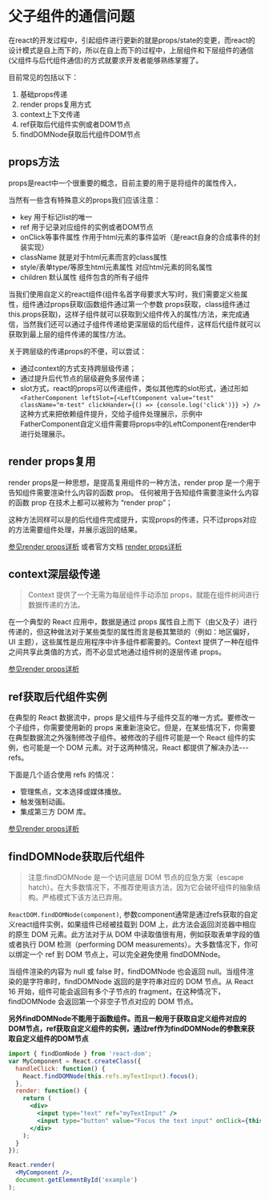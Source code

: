 # 父子组件的通信问题
在react的开发过程中，引起组件进行更新的就是props/state的变更，而react的设计模式是自上而下的，所以在自上而下的过程中，上层组件和下层组件的通信(父组件与后代组件通信)的方式就要求开发者能够熟练掌握了。

目前常见的包括以下：
1. 基础props传递
2. render props复用方式
3. context上下文传递
4. ref获取后代组件实例或者DOM节点
5. findDOMNode获取后代组件DOM节点

## props方法
props是react中一个很重要的概念，目前主要的用于是将组件的属性传入，

当然有一些含有特殊意义的props我们应该注意：
- key 用于标记list的唯一
- ref 用于记录对应组件的实例或者DOM节点
- onClick等事件属性 作用于html元素的事件监听（是react自身的合成事件的封装实现）
- className 就是对于html元素而言的class属性
- style/表单type/等原生html元素属性 对应html元素的同名属性
- children 默认属性 组件包含的所有子组件

当我们使用自定义的react组件(组件名首字母要求大写)时，我们需要定义些属性，组件通过props获取(函数组件通过第一个参数 props获取，class组件通过this.props获取)，这样子组件就可以获取到父组件传入的属性/方法，来完成通信，当然我们还可以通过子组件传递给更深层级的后代组件，这样后代组件就可以获取到最上层的组件传递的属性/方法。

关于跨层级的传递props的不便，可以尝试：
- 通过context的方式支持跨层级传递；
- 通过提升后代节点的层级避免多层传递；
- slot方式，react的props可以传递组件，类似其他库的slot形式，通过形如`<FatherComponent leftSlot={<LeftComponent value="test" className="m-test" clickHander={() => {console.log('click')}} >} />`这种方式来把依赖组件提升，交给子组件处理展示，示例中FatherComponent自定义组件需要将props中的LeftComponent在render中进行处理展示。

## render props复用
render props是一种思想，是提高复用组件的一种方法，render prop 是一个用于告知组件需要渲染什么内容的函数 prop。 任何被用于告知组件需要渲染什么内容的函数 prop 在技术上都可以被称为 “render prop”；

这种方法同样可以是的后代组件完成提升，实现props的传递，只不过props对应的方法需要组件处理，并展示返回的结果。

[参见render props详析](./../advance/error.md) 或者官方文档 [render props详析](https://zh-hans.reactjs.org/docs/render-props.html#use-render-props-for-cross-cutting-concerns)

## context深层级传递
>Context 提供了一个无需为每层组件手动添加 props，就能在组件树间进行数据传递的方法。

在一个典型的 React 应用中，数据是通过 props 属性自上而下（由父及子）进行传递的，但这种做法对于某些类型的属性而言是极其繁琐的（例如：地区偏好，UI 主题），这些属性是应用程序中许多组件都需要的。Context 提供了一种在组件之间共享此类值的方式，而不必显式地通过组件树的逐层传递 props。

[参见render props详析](./../advance/context.md)

## ref获取后代组件实例
在典型的 React 数据流中，props 是父组件与子组件交互的唯一方式。要修改一个子组件，你需要使用新的 props 来重新渲染它。但是，在某些情况下，你需要在典型数据流之外强制修改子组件。被修改的子组件可能是一个 React 组件的实例，也可能是一个 DOM 元素。对于这两种情况，React 都提供了解决办法---refs。

下面是几个适合使用 refs 的情况：
* 管理焦点，文本选择或媒体播放。
* 触发强制动画。
* 集成第三方 DOM 库。

[参见render props详析](./../advance/ref.md)

## findDOMNode获取后代组件
>注意:findDOMNode 是一个访问底层 DOM 节点的应急方案（escape hatch）。在大多数情况下，不推荐使用该方法，因为它会破坏组件的抽象结构。严格模式下该方法已弃用。

`ReactDOM.findDOMNode(component)`, 参数component通常是通过refs获取的自定义react组件实例，如果组件已经被挂载到 DOM 上，此方法会返回浏览器中相应的原生 DOM 元素。此方法对于从 DOM 中读取值很有用，例如获取表单字段的值或者执行 DOM 检测（performing DOM measurements）。大多数情况下，你可以绑定一个 ref 到 DOM 节点上，可以完全避免使用 findDOMNode。

当组件渲染的内容为 null 或 false 时，findDOMNode 也会返回 null。当组件渲染的是字符串时，findDOMNode 返回的是字符串对应的 DOM 节点。从 React 16 开始，组件可能会返回有多个子节点的 fragment，在这种情况下，findDOMNode 会返回第一个非空子节点对应的 DOM 节点。

**另外findDOMNode不能用于函数组件。而且一般用于获取自定义组件对应的DOM节点，ref获取自定义组件的实例，通过ref作为findDOMNode的参数来获取自定义组件的DOM节点**
````jsx
import { findDomNode } from 'react-dom';
var MyComponent = React.createClass({
  handleClick: function() {
    React.findDOMNode(this.refs.myTextInput).focus();
  },
  render: function() {
    return (
      <div>
        <input type="text" ref="myTextInput" />
        <input type="button" value="Focus the text input" onClick={this.handleClick} />
      </div>
    );
  }
});

React.render(
  <MyComponent />,
  document.getElementById('example')
);
````


